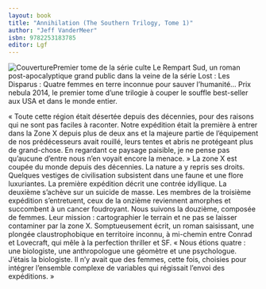 ```yaml
---
layout: book
title: "Annihilation (The Southern Trilogy, Tome 1)"
author: "Jeff VanderMeer"
isbn: 9782253183785
editor: Lgf
---
```


![Couverture](/img/9782253183785.jpg)Premier tome de la série culte Le Rempart Sud, un roman post-apocalyptique grand public dans la veine de la série Lost : Les Disparus : Quatre femmes en terre inconnue pour sauver l’humanité… Prix nebula 2014, le premier tome d’une trilogie à couper le souffle best-seller aux USA et dans le monde entier.

« Toute cette région était désertée depuis des décennies, pour des raisons qui ne sont pas faciles à raconter. Notre expédition était la première à entrer dans la Zone X depuis plus de deux ans et la majeure partie de l’équipement de nos prédécesseurs avait rouillé, leurs tentes et abris ne protégeant plus de grand-chose. En regardant ce paysage paisible, je ne pense pas qu’aucune d’entre nous n’en voyait encore la menace. » La zone X est coupée du monde depuis des décennies. La nature a y repris ses droits. Quelques vestiges de civilisation subsistent dans une faune et une flore luxuriantes. La première expédition décrit une contrée idyllique. La deuxième s’achève sur un suicide de masse. Les membres de la troisième expédition s’entretuent, ceux de la onzième reviennent amorphes et succombent à un cancer foudroyant. Nous suivons la douzième, composée de femmes. Leur mission : cartographier le terrain et ne pas se laisser contaminer par la zone X. Somptueusement écrit, un roman saisissant, une plongée claustrophobique en territoire inconnu, à mi-chemin entre Conrad et Lovecraft, qui mêle à la perfection thriller et SF. « Nous étions quatre : une biologiste, une anthropologue une géomètre et une psychologue. J’étais la biologiste. Il n’y avait que des femmes, cette fois, choisies pour intégrer l’ensemble complexe de variables qui régissait l’envoi des expéditions. »